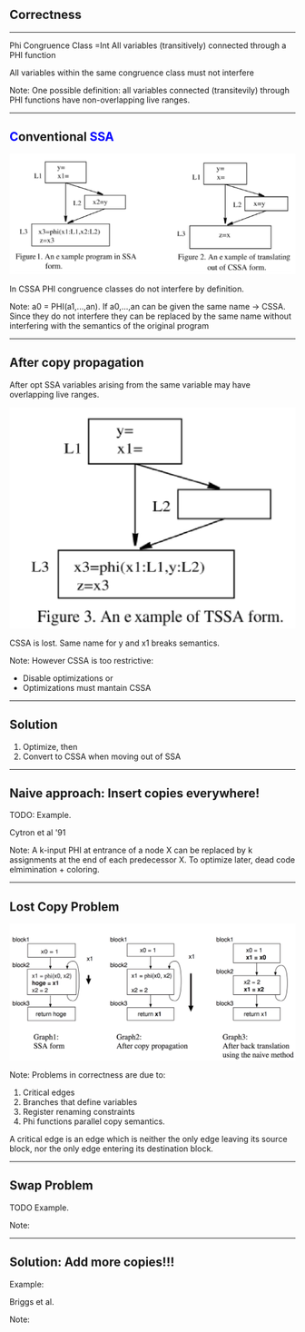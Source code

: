 ## Correctness

---

Phi Congruence Class  =Int All variables (transitively) connected through a PHI function 

All variables within the same congruence class must not interfere <!-- .element: class="fragment" -->

Note:
One possible definition: all variables connected (transitevily) through PHI functions have non-overlapping live ranges.

---

## <span style="color:blue">C</span>onventional <span style="color:blue">SSA</span>

![](Images/CSSAExample.png) <!-- .element height="30%" width="70%" -->

In CSSA PHI congruence classes do not interfere by definition.<!-- .element: class="fragment" -->

Note: 
a0 = PHI(a1,...,an). If a0,...,an can be given the same name -> CSSA.
Since they do not interfere they can be replaced by the same name without interfering with the semantics of the original program 

---

## After copy propagation

After opt SSA variables arising from the same variable may have overlapping live ranges.

![](Images/afterCopyProp.png) <!-- .element height="10%" width="40%" class="fragment"-->

CSSA is lost. Same name for y and x1 breaks semantics. <!-- .element: class="fragment" -->

Note:
However CSSA is too restrictive:
- Disable optimizations or 
- Optimizations must mantain CSSA 

---

## Solution 

1. Optimize, then 
2. Convert to CSSA when moving out of SSA

---

## Naive approach: Insert copies everywhere!

TODO: Example.

Cytron et al '91

Note:
A k-input PHI at entrance of a node X can be replaced by k assignments at the end of each predecessor X. 
To optimize later, dead code elmimination + coloring.

---

## Lost Copy Problem

![](Images/lostCopy.png) <!-- .element height="20%" width="85%" -->

Note:
Problems in correctness are due to:
1. Critical edges
2. Branches that define variables
3. Register renaming constraints
4. Phi functions parallel copy semantics.

A critical edge is an edge which is neither the only edge leaving its source block, nor the only edge entering its destination block.

---

## Swap Problem

TODO Example.

Note:

---

## Solution: Add more copies!!!

Example:

Briggs et al.

Note: